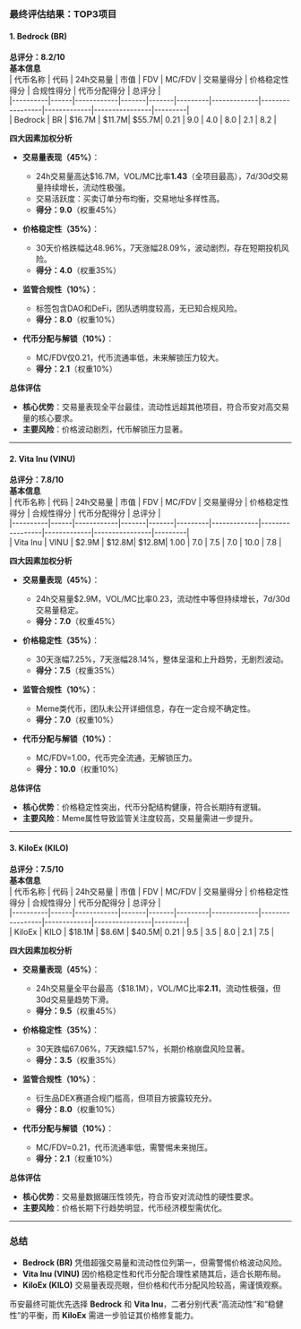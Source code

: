 ### 最终评估结果：TOP3项目

#### 1. **Bedrock (BR)**  
**总评分：8.2/10**  
**基本信息**  
| 代币名称 | 代码 | 24h交易量 | 市值 | FDV | MC/FDV | 交易量得分 | 价格稳定性得分 | 合规性得分 | 代币分配得分 | 总评分 |  
|----------|------|------------|-------|-------|---------|-------------|-----------------|-------------|----------------|---------|  
| Bedrock  | BR   | $16.7M     | $11.7M| $55.7M| 0.21    | 9.0         | 4.0            | 8.0         | 2.1            | 8.2     |  

**四大因素加权分析**  
- **交易量表现（45%）**：  
  - 24h交易量高达$16.7M，VOL/MC比率**1.43**（全项目最高），7d/30d交易量持续增长，流动性极强。  
  - 交易活跃度：买卖订单分布均衡，交易地址多样性高。  
  - **得分：9.0**（权重45%）  

- **价格稳定性（35%）**：  
  - 30天价格跌幅达48.96%，7天涨幅28.09%，波动剧烈，存在短期投机风险。  
  - **得分：4.0**（权重35%）  

- **监管合规性（10%）**：  
  - 标签包含DAO和DeFi，团队透明度较高，无已知合规风险。  
  - **得分：8.0**（权重10%）  

- **代币分配与解锁（10%）**：  
  - MC/FDV仅0.21，代币流通率低，未来解锁压力较大。  
  - **得分：2.1**（权重10%）  

**总体评估**  
- **核心优势**：交易量表现全平台最佳，流动性远超其他项目，符合币安对高交易量的核心要求。  
- **主要风险**：价格波动剧烈，代币解锁压力显著。  

---

#### 2. **Vita Inu (VINU)**  
**总评分：7.8/10**  
**基本信息**  
| 代币名称 | 代码 | 24h交易量 | 市值 | FDV | MC/FDV | 交易量得分 | 价格稳定性得分 | 合规性得分 | 代币分配得分 | 总评分 |  
|----------|------|------------|-------|-------|---------|-------------|-----------------|-------------|----------------|---------|  
| Vita Inu | VINU | $2.9M      | $12.8M| $12.8M| 1.00    | 7.0         | 7.5            | 7.0         | 10.0           | 7.8     |  

**四大因素加权分析**  
- **交易量表现（45%）**：  
  - 24h交易量$2.9M，VOL/MC比率0.23，流动性中等但持续增长，7d/30d交易量稳定。  
  - **得分：7.0**（权重45%）  

- **价格稳定性（35%）**：  
  - 30天涨幅7.25%，7天涨幅28.14%，整体呈温和上升趋势，无剧烈波动。  
  - **得分：7.5**（权重35%）  

- **监管合规性（10%）**：  
  - Meme类代币，团队未公开详细信息，存在一定合规不确定性。  
  - **得分：7.0**（权重10%）  

- **代币分配与解锁（10%）**：  
  - MC/FDV=1.00，代币完全流通，无解锁压力。  
  - **得分：10.0**（权重10%）  

**总体评估**  
- **核心优势**：价格稳定性突出，代币分配结构健康，符合长期持有逻辑。  
- **主要风险**：Meme属性导致监管关注度较高，交易量需进一步提升。  

---

#### 3. **KiloEx (KILO)**  
**总评分：7.5/10**  
**基本信息**  
| 代币名称 | 代码 | 24h交易量 | 市值 | FDV | MC/FDV | 交易量得分 | 价格稳定性得分 | 合规性得分 | 代币分配得分 | 总评分 |  
|----------|------|------------|-------|-------|---------|-------------|-----------------|-------------|----------------|---------|  
| KiloEx   | KILO | $18.1M     | $8.6M | $40.5M| 0.21    | 9.5         | 3.5            | 8.0         | 2.1            | 7.5     |  

**四大因素加权分析**  
- **交易量表现（45%）**：  
  - 24h交易量全平台最高（$18.1M），VOL/MC比率**2.11**，流动性极强，但30d交易量趋势下滑。  
  - **得分：9.5**（权重45%）  

- **价格稳定性（35%）**：  
  - 30天跌幅67.06%，7天跌幅1.57%，长期价格崩盘风险显著。  
  - **得分：3.5**（权重35%）  

- **监管合规性（10%）**：  
  - 衍生品DEX赛道合规门槛高，但项目方披露较充分。  
  - **得分：8.0**（权重10%）  

- **代币分配与解锁（10%）**：  
  - MC/FDV=0.21，代币流通率低，需警惕未来抛压。  
  - **得分：2.1**（权重10%）  

**总体评估**  
- **核心优势**：交易量数据碾压性领先，符合币安对流动性的硬性要求。  
- **主要风险**：价格长期下行趋势明显，代币经济模型需优化。  

---

### 总结  
- **Bedrock (BR)** 凭借超强交易量和流动性位列第一，但需警惕价格波动风险。  
- **Vita Inu (VINU)** 因价格稳定性和代币分配合理性紧随其后，适合长期布局。  
- **KiloEx (KILO)** 交易量表现亮眼，但价格和代币分配风险较高，需谨慎观察。  

币安最终可能优先选择 **Bedrock** 和 **Vita Inu**，二者分别代表“高流动性”和“稳健性”的平衡，而 **KiloEx** 需进一步验证其价格修复能力。